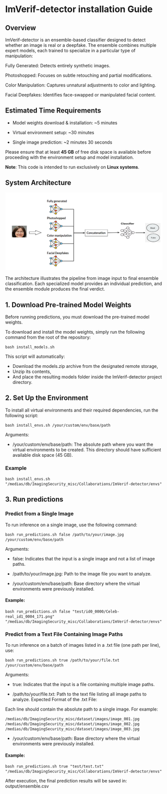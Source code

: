 # ImVerif-detector installation Guide

## Overview
ImVerif-detector is an ensemble-based classifier designed to detect whether an image is real or a deepfake. The ensemble combines multiple expert models, each trained to specialize in a particular type of manipulation:

Fully Generated: Detects entirely synthetic images.

Photoshopped: Focuses on subtle retouching and partial modifications.

Color Manipulation: Captures unnatural adjustments to color and lighting.

Facial Deepfakes: Identifies face-swapped or manipulated facial content.

## Estimated Time Requirements
- Model weights download & installation: ~5 minutes

- Virtual environment setup: ~30 minutes

- Single image prediction: ~2 minutes 30 seconds

Please ensure that at least **45 GB** of free disk space is available before proceeding with the environment setup and model installation.

**Note**: This code is intended to run exclusively on **Linux systems**.

## System Architecture
![System Architecture](figures/system_architecture.PNG)

The architecture illustrates the pipeline from image input to final ensemble classification. Each specialized model provides an individual prediction, and the ensemble module produces the final verdict.

## 1. Download Pre-trained Model Weights

Before running predictions, you must download the pre-trained model weights.

To download and install the model weights, simply run the following command from the root of the repository:

    bash install_models.sh

This script will automatically:
- Download the models.zip archive from the designated remote storage,
- Unzip its contents,
- And place the resulting models folder inside the ImVerif-detector project directory.

## 2. Set Up the Environment

To install all virtual environments and their required dependencies, run the following script:

    bash install_envs.sh /your/custom/env/base/path

Arguments:

- /your/custom/env/base/path: The absolute path where you want the virtual environments to be created. This directory should have sufficient available disk space (45 GB).

### Example
    bash install_envs.sh "/medias/db/ImagingSecurity_misc/Collaborations/ImVerif-detector/envs"

## 3. Run predictions
### Predict from a Single Image
To run inference on a single image, use the following command:

    bash run_predictions.sh false /path/to/your/image.jpg /your/custom/env/base/path

Arguments:

- false: Indicates that the input is a single image and not a list of image paths.

- /path/to/your/image.jpg: Path to the image file you want to analyze.

- /your/custom/env/base/path: Base directory where the virtual environments were previously installed.

#### Example:
    bash run_predictions.sh false "test/id0_0000/Celeb-real_id1_0004_171.png" "/medias/db/ImagingSecurity_misc/Collaborations/ImVerif-detector/envs"


### Predict from a Text File Containing Image Paths
To run inference on a batch of images listed in a .txt file (one path per line), use:

    bash run_predictions.sh true /path/to/your/file.txt /your/custom/env/base/path

Arguments:

- true: Indicates that the input is a file containing multiple image paths.

- /path/to/your/file.txt: Path to the text file listing all image paths to analyze.
Expected Format of the .txt File:

Each line should contain the absolute path to a single image. For example:

    /medias/db/ImagingSecurity_misc/dataset/images/image_001.jpg
    /medias/db/ImagingSecurity_misc/dataset/images/image_002.jpg
    /medias/db/ImagingSecurity_misc/dataset/images/image_003.jpg


- /your/custom/env/base/path: Base directory where the virtual environments were previously installed.


#### Example:
    bash run_predictions.sh true "test/test.txt" "/medias/db/ImagingSecurity_misc/Collaborations/ImVerif-detector/envs"


After execution, the final prediction results will be saved in: output/ensemble.csv






